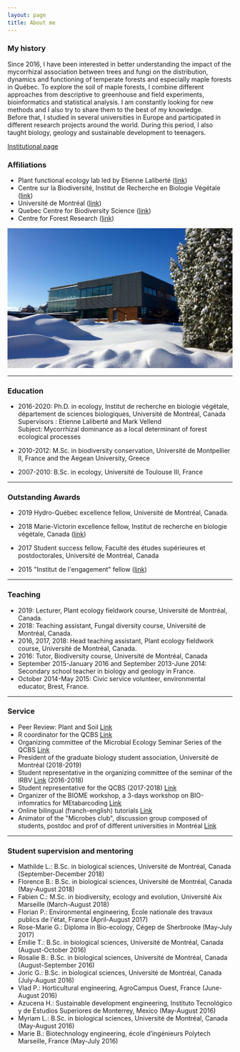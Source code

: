 ```yaml
---
layout: page
title: About me
---
```

### My history

Since 2016, I have been interested in better understanding the impact of the mycorrhizal association between trees and fungi on the distribution, dynamics and functioning of temperate forests and especially maple forests in Québec. To explore the soil of maple forests, I combine different approaches from descriptive to greenhouse and field experiments, bioinformatics and statistical analysis. I am constantly looking for new methods and I also try to share them to the best of my knowledge.  
Before that, I studied in several universities in Europe and participated in different research projects around the world. During this period, I also taught biology, geology and sustainable development to teenagers.

[Institutional page](https://bio.umontreal.ca/repertoire-departement/etudiants-aux-cycles-superieurs/alexis-carteron/#c124868)

### Affiliations
- Plant functional ecology lab led by Etienne Laliberté ([link](https://lefo.ca/))
- Centre sur la Biodiversité, Institut de Recherche en Biologie Végétale ([link](http://www.irbv.umontreal.ca/))
- Université de Montréal ([link](https://www.umontreal.ca/))
- Quebec Centre for Biodiversity Science ([link](https://qcbs.ca/))
- Centre for Forest Research ([link](http://www.cef-cfr.ca/))

![](/img/centre1.jpg)

***

### Education
- 2016-2020: Ph.D. in ecology, Institut de recherche en biologie végétale, département de sciences biologiques, Université de Montréal, Canada  
Supervisors : Etienne Laliberté and Mark Vellend  
Subject: Mycorrhizal dominance as a local determinant of forest ecological processes

- 2010-2012: M.Sc. in biodiversity conservation, Université de Montpellier II, France and the Aegean University, Greece  

- 2007-2010: B.Sc. in ecology, Université de Toulouse III, France


***

### Outstanding Awards
- 2019 Hydro-Québec excellence fellow, Université de Montréal, Canada.

- 2018 Marie-Victorin excellence fellow, Institut de recherche en biologie végétale, Canada ([link](https://www.irbv.umontreal.ca/2018/bourse-marie-victorin-9e-recipiendaire?lang=en))  

- 2017 Student success fellow, Faculté des études supérieures et postdoctorales, Université de Montréal, Canada    

- 2015 "Institut de l'engagement" fellow ([link](https://www.engagement.fr/))

***

### Teaching
- 2019: Lecturer, Plant ecology fieldwork course, Université de Montréal, Canada.
- 2018: Teaching assistant, Fungal diversity course, Université de Montréal, Canada.
- 2016, 2017, 2018: Head teaching assistant, Plant ecology fieldwork course, Université de Montréal, Canada.
- 2016: Tutor, Biodiversity course, Université de Montréal, Canada
- September 2015-January 2016 and September 2013-June 2014: Secondary school teacher in biology and geology in France.
- October 2014-May 2015: Civic service volunteer, environmental educator, Brest, France.

***

### Service
- Peer Review: Plant and Soil [Link](https://publons.com/researcher/1728481/alexis-carteron/)
- R coordinator for the QCBS [Link](https://qcbs.ca/wiki/r)
- Organizing committee of the Microbial Ecology Seminar Series of the QCBS [Link](https://wiki.qcbs.ca/microecoconf)
- President of the graduate biology student association, Université de Montréal (2018-2019)
- Student representative in the organizing committee of the seminar of the IRBV [Link](https://www.irbv.umontreal.ca/conferences?lang=en) (2016-2018)
- Student representative for the QCBS (2017-2018) [Link](https://qcbs.ca/)
- Organizer of the BIOME workshop, a 3-days workshop on BIO-infomratics for MEtabarcoding [Link](https://alexiscarter.github.io/BIOME)
- Online bilingual (franch-english) tutorials [Link](https://alexiscarter.github.io/metab/)
- Animator of the "Microbes club", discussion group composed of students, postdoc and prof of different universities in Montréal [Link](https://drive.google.com/drive/folders/0B7_16MCMWouWWjVkTktubU10dVU)

***

### Student supervision and mentoring
- Mathilde L.: B.Sc. in biological sciences, Université de Montréal, Canada (September-December 2018)
- Florence B.: B.Sc. in biological sciences, Université de Montréal, Canada (May-August 2018)
- Fabien C.: M.Sc. in biodiversity, ecology and evolution, Université Aix Marseille (March-August 2018)
- Florian P.: Environmental engineering, École nationale des travaux publics de l'état, France (April-August 2017)
- Rose-Marie G.: Diploma in Bio-ecology, Cégep de Sherbrooke (May-July 2017)
- Émilie T.: B.Sc. in biological sciences, Université de Montréal, Canada (August-October 2016)
- Rosalie B.: B.Sc. in biological sciences, Université de Montréal, Canada (August-September 2016)
- Joric G.: B.Sc. in biological sciences, Université de Montréal, Canada (July-August 2016)
- Vlad P.: Horticultural engineering, AgroCampus Ouest, France (June-August 2016)
- Azucena H.: Sustainable development engineering, Instituto Tecnológico y de Estudios Superiores de Monterrey, Mexico (May-August 2016)
- Myriam L.: B.Sc. in biological sciences, Université de Montréal, Canada (May-August 2016)
- Marie B.: Biotechnology engineering, école d’ingénieurs Polytech Marseille, France (May-July 2016)
